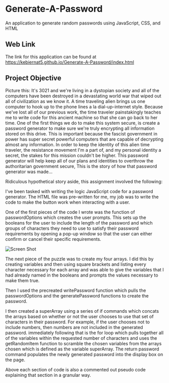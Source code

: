 # Generate-A-Password
An application to generate random passwords using JavaScript, CSS, and HTML
## Web Link
The link for this application can be found at https://kebiernat5.github.io/Generate-A-Password/index.html

## Project Objective

Picture this: It's 3021 and we're living in a dystopian society and all of the computers have been destroyed in a devastating world war that wiped out all of civilization as we know it. A time traveling alien brings us one computer to hook up to the phone lines a la dial-up-internet style. Because we've lost all of our previous work, the time traveler painstakingly teaches me to write code for this ancient machine so that she can go back to her time. One of the first things we do to make this system secure, is create a password generator to make sure we're truly encrypting all information stored on this drive. This is important because the fascist government in power has super secret powerful computers that are capable of decrypting almost any information. In order to keep the identity of this alien time traveler, the resistance movement I'm a part of, and my personal identity a secret, the stakes for this mission couldn't be higher. This password generator will help keep all of our plans and identities to overthrow the authoritarian government secure, This is the story of how that password generator was made...

Ridiculous hypothetical story aside, this assignment involved the following:

I've been tasked with writing the logic JavaScript code for a password generator. The HTML file was pre-written for me, my job was to write the code to make the button work when interacting with a user.

One of the first pieces of the code I wrote was the function of passwordOptions which creates the user prompts. This sets up the booleans for the user to include the length of the password and which groups of characters they need to use to satisfy their password requirements by opening a pop-up window so that the user can either confirm or cancel their specific requirements.

![Screen Shot](/Users/princesskate/bootcamp/homework/Generate-A-Password/images/Prompts-Code.png)

The next piece of the puzzle was to create my four arrays. I did this by creating variables and then using square brackets and listing every character necessary for each array and was able to give the variables that I had already named in the booleans and prompts the values necessary to make them true.



Then I used the precreated writePassword function which pulls the passwordOptions and the generatePassword functions to create the password.

I then created a superArray using a series of if commands which concats the arrays based on whether or not the user chooses to use that set of characters in their password. For example, if the user chooses not to include numbers, then numbers are not included in the generated password. immediately following that is the for loop which pulls together all of the variables within the requested number of characters and uses the getRandomItem function to scramble the chosen variables from the arrays chosen which is defined as the variable superArray. The return password command populates the newly generated password into the display box on the page.

Above each section of code is also a commented out pseudo code explaining that section in a granular way.






